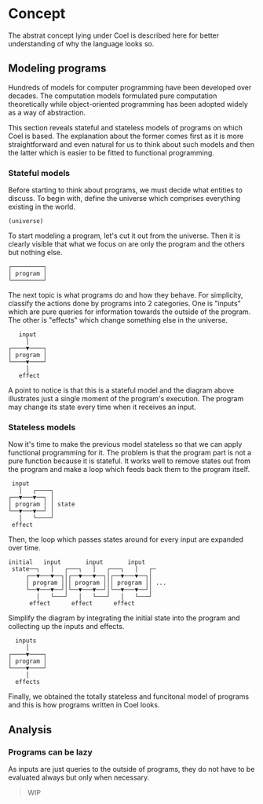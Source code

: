 # Concept

The abstrat concept lying under Coel is described here for better understanding
of why the language looks so.

## Modeling programs

Hundreds of models for computer programming have been developed over decades.
The computation models formulated pure computation theoretically while
object-oriented programming has been adopted widely as a way of abstraction.

This section reveals stateful and stateless models of programs on which Coel
is based.
The explanation about the former comes first as it is more straightforward and
even natural for us to think about such models and then the latter which is
easier to be fitted to functional programming.

### Stateful models

Before starting to think about programs, we must decide what entities to
discuss.
To begin with, define the universe which comprises everything existing in the
world.

```
(universe)
```

To start modeling a program, let's cut it out from the universe.
Then it is clearly visible that what we focus on are only the program and
the others but nothing else.

```
┌─────────┐
│ program │
└─────────┘
```

The next topic is what programs do and how they behave.
For simplicity, classify the actions done by programs into 2 categories.
One is "inputs" which are pure queries for information towards the outside of
the program.
The other is "effects" which change something else in the universe.

```
   input
     │
┌────▼────┐
│ program │
└────▼────┘
     │
   effect
```

A point to notice is that this is a stateful model and the diagram above
illustrates just a single moment of the program's execution.
The program may change its state every time when it receives an input.

### Stateless models

Now it's time to make the previous model stateless so that we can apply
functional programming for it.
The problem is that the program part is not a pure function because it is
stateful.
It works well to remove states out from the program and make a loop which feeds
back them to the program itself.

```
 input
   │   ┌────┐
┌──▼───▼──┐ │
│ program │ │ state
└──▼───▼──┘ │
   │   └────┘
 effect
```

Then, the loop which passes states around for every input are expanded over
time.

```
initial   input       input       input
 state──┐   │   ┌───┐   │   ┌───┐   │   ┌─
     ┌──▼───▼──┐│┌──▼───▼──┐│┌──▼───▼──┐│
     │ program │││ program │││ program ││ ...
     └──▼───▼──┘│└──▼───▼──┘│└──▼───▼──┘│
        │   └───┘   │   └───┘   │   └───┘
      effect      effect      effect
```

Simplify the diagram by integrating the initial state into the program and
collecting up the inputs and effects.

```
  inputs
     │
┌────▼────┐
│ program │
└────▼────┘
     │
  effects
```

Finally, we obtained the totally stateless and funcitonal model of programs
and this is how programs written in Coel looks.

## Analysis

### Programs can be lazy

As inputs are just queries to the outside of programs, they do not have to be
evaluated always but only when necessary.

> WIP
